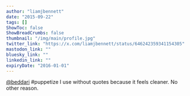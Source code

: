 ```yaml
---
author: "liamjbennett"
date: "2015-09-22"
tags: []
ShowToc: false
ShowBreadCrumbs: false
thumbnail: "/img/main/profile.jpg"
twitter_link: "https://x.com/liamjbennett/status/646242359341154305"
mastodon_link: ""
bluesky_link: ""
linkedin_link: ""
expiryDate: "2016-01-01"
---
```


[@beddari](https://x.com/beddari) #puppetize I use without quotes because it feels cleaner. No other reason.


